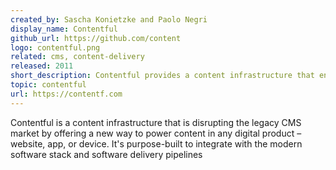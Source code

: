 ```yaml
---
created_by: Sascha Konietzke and Paolo Negri
display_name: Contentful
github_url: https://github.com/content
logo: contentful.png
related: cms, content-delivery
released: 2011
short_description: Contentful provides a content infrastructure that enables teams to power content in any digital product.
topic: contentful
url: https://contentf.com
---
```

Contentful is a content infrastructure that is disrupting the legacy CMS market by offering a new way to power content in any digital product – website, app, or device. It's purpose-built to integrate with the modern software stack and software delivery pipelines

